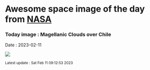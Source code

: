 
# Awesome space image of the day from [NASA](https://api.nasa.gov/)

### Today image : Magellanic Clouds over Chile
Date : 2023-02-11

![](https://apod.nasa.gov/apod/image/2302/magellanic1200.jpg)

<small>Latest update : Sat Feb 11 09:12:53 2023</small>
        